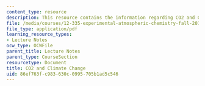 ```yaml
---
content_type: resource
description: This resource contains the information regarding CO2 and Climate Change.
file: /media/courses/12-335-experimental-atmospheric-chemistry-fall-2014/86ef763fc983630c0995705b1ad5c546_MIT12_335F14_Lecture2.pdf
file_type: application/pdf
learning_resource_types:
- Lecture Notes
ocw_type: OCWFile
parent_title: Lecture Notes
parent_type: CourseSection
resourcetype: Document
title: CO2 and Climate Change
uid: 86ef763f-c983-630c-0995-705b1ad5c546
---
```

